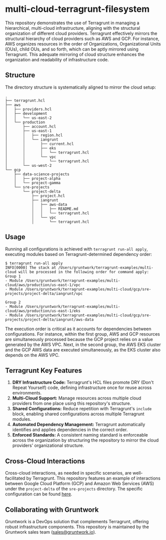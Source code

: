 # multi-cloud-terragrunt-filesystem

This repository demonstrates the use of Terragrunt in managing a hierarchical, multi-cloud infrastructure, aligning with the structural organization of different cloud providers. Terragrunt effectively mirrors the structural hierarchy of cloud providers such as AWS and GCP. For instance, AWS organizes resources in the order of Organizations, Organizational Units (OUs), child OUs, and so forth, which can be aptly mirrored using Terragrunt. This adequate mirroring of cloud structure enhances the organization and readability of infrastructure code.

## Structure

The directory structure is systematically aligned to mirror the cloud setup:

```shell
.
├── terragrunt.hcl
├── aws
│   ├── providers.hcl
│   ├── development
│   │   └── us-east-2
│   └── production
│       ├── account.hcl
│       ├── us-east-1
│       │   ├── region.hcl
│       │   └── iangrunt
│       │       ├── current.hcl
│       │       ├── eks
│       │       │   └── terragrunt.hcl
│       │       └── vpc
│       │           └── terragrunt.hcl
│       └── us-west-2
└── gcp
    ├── data-science-projects
    │   ├── project-alpha
    │   └── project-gamma
    └── sre-projects
        └── project-delta
            ├── project.hcl
            ├── iangrunt
            │   ├── aws-data
            │   │   ├── README.md
            │   │   └── terragrunt.hcl
            │   └── vpc
            │       └── terragrunt.hcl
```

## Usage

Running all configurations is achieved with `terragrunt run-all apply`, executing modules based on Terragrunt-determined dependency order:

```shell
$ terragrunt run-all apply
INFO[0000] The stack at /Users/gruntwork/terragrunt-examples/multi-cloud will be processed in the following order for command apply:
Group 1
- Module /Users/gruntwork/terragrunt-examples/multi-cloud/aws/production/us-east-1/vpc
- Module /Users/gruntwork/terragrunt-examples/multi-cloud/gcp/sre-projects/project-delta/iangrunt/vpc

Group 2
- Module /Users/gruntwork/terragrunt-examples/multi-cloud/aws/production/us-east-1/eks
- Module /Users/gruntwork/terragrunt-examples/multi-cloud/gcp/sre-projects/project-delta/iangrunt/aws-data
```

The execution order is critical as it accounts for dependencies between configurations. For instance, within the first group, AWS and GCP resources are simultaneously processed because the GCP project relies on a value generated by the AWS VPC. Next, in the second group, the AWS EKS cluster and the GCP AWS data are executed simultaneously, as the EKS cluster also depends on the AWS VPC.

## Terragrunt Key Features

1. **DRY Infrastructure Code:** Terragrunt's HCL files promote DRY (Don't Repeat Yourself) code, defining infrastructure once for reuse across environments.
2. **Multi-Cloud Support:** Manage resources across multiple cloud providers from one place using this repository's structure.
3. **Shared Configurations:** Reduce repetition with Terragrunt's `include` block, enabling shared configurations across multiple Terragrunt modules.
4. **Automated Dependency Management:** Terragrunt automatically identifies and applies dependencies in the correct order.
5. **Enforced Standards:** A consistent naming standard is enforceable across the organization by structuring the repository to mirror the cloud providers' organizational structure.

## Cross-Cloud Interactions

Cross-cloud interactions, as needed in specific scenarios, are well-facilitated by Terragrunt. This repository features an example of interactions between Google Cloud Platform (GCP) and Amazon Web Services (AWS) under the `project-delta` of the `sre-projects` directory. The specific configuration can be found [here](https://github.com/iangrunt/multi-cloud-terragrunt-filesystem/tree/main/gcp/sre-projects/project-delta/iangrunt/aws-data).

## Collaborating with Gruntwork

Gruntwork is a DevOps solution that complements Terragrunt, offering robust infrastructure components. This repository is maintained by the Gruntwork sales team (sales@gruntwork.io). 
